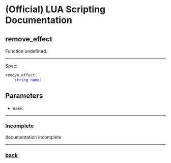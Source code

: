
# (Official) LUA Scripting Documentation

## remove_effect

Function undefined.

___

Spec:

```lua
remove_effect(
	string name)
```

## Parameters

- `name`: 

___

### Incomplete

documentation incomplete

___

### [back](../other)
